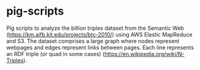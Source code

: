 # pig-scripts

Pig scripts to analyze the billion triples dataset from the Semantic Web (https://km.aifb.kit.edu/projects/btc-2010/) using AWS Elastic MapReduce and S3.  The dataset comprises a large graph where nodes represent webpages and edges represent links between pages.  Each line represents an RDF triple (or quad in some cases) (https://en.wikipedia.org/wiki/N-Triples).
